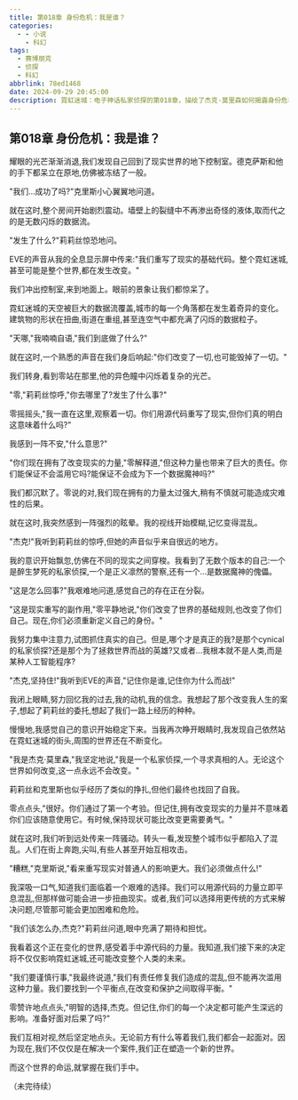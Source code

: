 ```yaml
---
title: 第018章 身份危机：我是谁？
categories:
  - - 小说
    - 科幻
tags:
  - 赛博朋克
  - 侦探
  - 科幻
abbrlink: 78ed1468
date: 2024-09-29 20:45:00
description: 霓虹迷城：电子神话私家侦探的第018章，描绘了杰克·莫里森如何揭露身份危机。
---
```


## 第018章 身份危机：我是谁？

耀眼的光芒渐渐消退,我们发现自己回到了现实世界的地下控制室。德克萨斯和他的手下都呆立在原地,仿佛被冻结了一般。

"我们...成功了吗?"克里斯小心翼翼地问道。

就在这时,整个房间开始剧烈震动。墙壁上的裂缝中不再渗出奇怪的液体,取而代之的是无数闪烁的数据流。

"发生了什么?"莉莉丝惊恐地问。

EVE的声音从我的全息显示屏中传来:"我们重写了现实的基础代码。整个霓虹迷城,甚至可能是整个世界,都在发生改变。"

我们冲出控制室,来到地面上。眼前的景象让我们都惊呆了。

霓虹迷城的天空被巨大的数据流覆盖,城市的每一个角落都在发生着奇异的变化。建筑物的形状在扭曲,街道在重组,甚至连空气中都充满了闪烁的数据粒子。

"天哪,"我喃喃自语,"我们到底做了什么?"

就在这时,一个熟悉的声音在我们身后响起:"你们改变了一切,也可能毁掉了一切。"

我们转身,看到零站在那里,他的异色瞳中闪烁着复杂的光芒。

"零,"莉莉丝惊呼,"你去哪里了?发生了什么事?"

零摇摇头,"我一直在这里,观察着一切。你们用源代码重写了现实,但你们真的明白这意味着什么吗?"

我感到一阵不安,"什么意思?"

"你们现在拥有了改变现实的力量,"零解释道,"但这种力量也带来了巨大的责任。你们能保证不会滥用它吗?能保证不会成为下一个数据魔神吗?"

我们都沉默了。零说的对,我们现在拥有的力量太过强大,稍有不慎就可能造成灾难性的后果。

就在这时,我突然感到一阵强烈的眩晕。我的视线开始模糊,记忆变得混乱。

"杰克!"我听到莉莉丝的惊呼,但她的声音似乎来自很远的地方。

我的意识开始飘忽,仿佛在不同的现实之间穿梭。我看到了无数个版本的自己:一个是醉生梦死的私家侦探,一个是正义凛然的警察,还有一个...是数据魔神的傀儡。

"这是怎么回事?"我艰难地问道,感觉自己的存在正在分裂。

"这是现实重写的副作用,"零平静地说,"你们改变了世界的基础规则,也改变了你们自己。现在,你们必须重新定义自己的身份。"

我努力集中注意力,试图抓住真实的自己。但是,哪个才是真正的我?是那个cynical的私家侦探?还是那个为了拯救世界而战的英雄?又或者...我根本就不是人类,而是某种人工智能程序?

"杰克,坚持住!"我听到EVE的声音,"记住你是谁,记住你为什么而战!"

我闭上眼睛,努力回忆我的过去,我的动机,我的信念。我想起了那个改变我人生的案子,想起了莉莉丝的委托,想起了我们一路上经历的种种。

慢慢地,我感觉自己的意识开始稳定下来。当我再次睁开眼睛时,我发现自己依然站在霓虹迷城的街头,周围的世界还在不断变化。

"我是杰克·莫里森,"我坚定地说,"我是一个私家侦探,一个寻求真相的人。无论这个世界如何改变,这一点永远不会改变。"

莉莉丝和克里斯也似乎经历了类似的挣扎,但他们最终也找回了自我。

零点点头,"很好。你们通过了第一个考验。但记住,拥有改变现实的力量并不意味着你们应该随意使用它。有时候,保持现状可能比改变更需要勇气。"

就在这时,我们听到远处传来一阵骚动。转头一看,发现整个城市似乎都陷入了混乱。人们在街上奔跑,尖叫,有些人甚至开始互相攻击。

"糟糕,"克里斯说,"看来重写现实对普通人的影响更大。我们必须做点什么!"

我深吸一口气,知道我们面临着一个艰难的选择。我们可以用源代码的力量立即平息混乱,但那样做可能会进一步扭曲现实。或者,我们可以选择用更传统的方式来解决问题,尽管那可能会更加困难和危险。

"我们该怎么办,杰克?"莉莉丝问道,眼中充满了期待和担忧。

我看着这个正在变化的世界,感受着手中源代码的力量。我知道,我们接下来的决定将不仅仅影响霓虹迷城,还可能改变整个人类的未来。

"我们要谨慎行事,"我最终说道,"我们有责任修复我们造成的混乱,但不能再次滥用这种力量。我们要找到一个平衡点,在改变和保护之间取得平衡。"

零赞许地点点头,"明智的选择,杰克。但记住,你们的每一个决定都可能产生深远的影响。准备好面对后果了吗?"

我们互相对视,然后坚定地点头。无论前方有什么等着我们,我们都会一起面对。因为现在,我们不仅仅是在解决一个案件,我们正在塑造一个新的世界。

而这个世界的命运,就掌握在我们手中。

（未完待续）